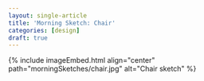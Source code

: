 ```yaml
---
layout: single-article
title: 'Morning Sketch: Chair'
categories: [design]
draft: true
---
```


{% include imageEmbed.html align="center" path="morningSketches/chair.jpg" alt="Chair sketch" %}
